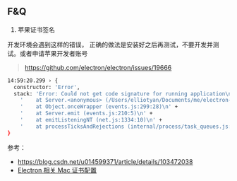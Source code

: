 
## F&Q

1. 苹果证书签名

开发环境会遇到这样的错误， 正确的做法是安装好之后再测试，不要开发并测试。或者申请苹果开发者账号
> https://github.com/electron/electron/issues/19666

```bash
14:59:20.299 › {
  constructor: 'Error',
  stack: 'Error: Could not get code signature for running application\n' +
    '    at Server.<anonymous> (/Users/elliotyan/Documents/me/electron-update-demo/node_modules/electron-updater/out/MacUpdater.js:170:32)\n' +
    '    at Object.onceWrapper (events.js:299:28)\n' +
    '    at Server.emit (events.js:210:5)\n' +
    '    at emitListeningNT (net.js:1334:10)\n' +
    '    at processTicksAndRejections (internal/process/task_queues.js:79:21)'
}
```
参考：
- https://blog.csdn.net/u014599371/article/details/103472038
- [Electron 相关 Mac 证书配置](https://www.jianshu.com/p/0d89a18308b2)